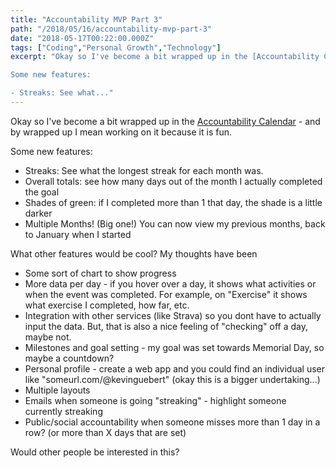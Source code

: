 ```yaml
---
title: "Accountability MVP Part 3"
path: "/2018/05/16/accountability-mvp-part-3"
date: "2018-05-17T00:22:00.000Z"
tags: ["Coding","Personal Growth","Technology"]
excerpt: "Okay so I've become a bit wrapped up in the [Accountability Calendar](/accountability-calendar/) - and by wrapped up I mean working on it because it is fun.

Some new features:

- Streaks: See what..."
---
```


Okay so I've become a bit wrapped up in the [Accountability Calendar](/accountability-calendar/) - and by wrapped up I mean working on it because it is fun.

Some new features:

- Streaks: See what the longest streak for each month was.
- Overall totals: see how many days out of the month I actually completed the goal
- Shades of green: if I completed more than 1 that day, the shade is a little darker
- Multiple Months! (Big one!) You can now view my previous months, back to January when I started

What other features would be cool? My thoughts have been

- Some sort of chart to show progress
- More data per day - if you hover over a day, it shows what activities or when the event was completed. For example, on "Exercise" it shows what exercise I completed, how far, etc.
- Integration with other services (like Strava) so you dont have to actually input the data. But, that is also a nice feeling of "checking" off a day, maybe not.
- Milestones and goal setting - my goal was set towards Memorial Day, so maybe a countdown?
- Personal profile - create a web app and you could find an individual user like "someurl.com/@kevinguebert" (okay this is a bigger undertaking...)
- Multiple layouts
- Emails when someone is going "streaking" - highlight someone currently streaking
- Public/social accountability when someone misses more than 1 day in a row? (or more than X days that are set)

Would other people be interested in this?
